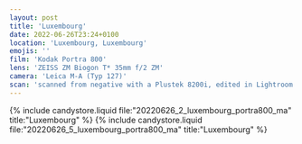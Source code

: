 ```yaml
---
layout: post
title: 'Luxembourg'
date: 2022-06-26T23:24+0100
location: 'Luxembourg, Luxembourg'
emojis: ''
film: 'Kodak Portra 800'
lens: 'ZEISS ZM Biogon T* 35mm f/2 ZM'
camera: 'Leica M-A (Typ 127)'
scan: 'scanned from negative with a Plustek 8200i, edited in Lightroom'
---
```


{% include candystore.liquid file:"20220626_2_luxembourg_portra800_ma" title:"Luxembourg" %}
{% include candystore.liquid file:"20220626_5_luxembourg_portra800_ma" title:"Luxembourg" %}